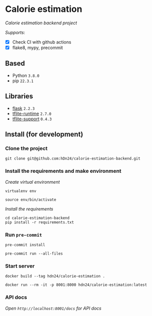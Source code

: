 # Calorie estimation

_Calorie estimation backend project_

_Supports_:

- [x] Check CI with github actions
- [x] flake8, mypy, precommit

## Based

- Python `3.8.0`
- pip `22.3.1`

## Libraries

- [flask](https://flask.palletsprojects.com/en/2.2.x/) `2.2.3`
- [tflite-runtime](https://pypi.org/project/tflite-runtime/) `2.7.0`
- [tflite-support](https://pypi.org/project/tflite-support/) `0.4.3`

## Install (for development)

### Clone the project

```shell
git clone git@github.com:hDn24/calorie-estimation-backend.git
```

### Install the requirements and make environment

_Create virtual environment_

```shell
virtualenv env
```

```shell
source env/bin/activate
```

_Install the requirements_

```shell
cd calorie-estimation-backend
pip install -r requirements.txt
```

### Run `pre-commit`

```shell
pre-commit install
```

```shell
pre-commit run --all-files
```

### Start server

```shell
docker build --tag hdn24/calorie-estimation .
```

```
docker run --rm -it -p 8001:8000 hdn24/calorie-estimation:latest
```

### API docs

*Open `http://localhost:8001/docs` for API docs*
